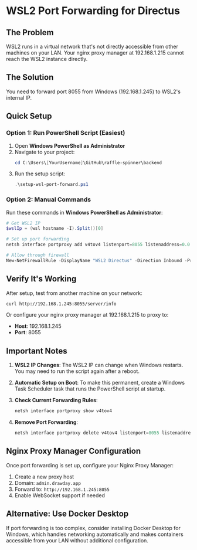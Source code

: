 # WSL2 Port Forwarding for Directus

## The Problem

WSL2 runs in a virtual network that's not directly accessible from other machines on your LAN. Your nginx proxy manager at 192.168.1.215 cannot reach the WSL2 instance directly.

## The Solution

You need to forward port 8055 from Windows (192.168.1.245) to WSL2's internal IP.

## Quick Setup

### Option 1: Run PowerShell Script (Easiest)

1. Open **Windows PowerShell as Administrator**
2. Navigate to your project:
   ```powershell
   cd C:\Users\[YourUsername]\GitHub\raffle-spinner\backend
   ```
3. Run the setup script:
   ```powershell
   .\setup-wsl-port-forward.ps1
   ```

### Option 2: Manual Commands

Run these commands in **Windows PowerShell as Administrator**:

```powershell
# Get WSL2 IP
$wslIp = (wsl hostname -I).Split()[0]

# Set up port forwarding
netsh interface portproxy add v4tov4 listenport=8055 listenaddress=0.0.0.0 connectport=8055 connectaddress=$wslIp

# Allow through firewall
New-NetFirewallRule -DisplayName "WSL2 Directus" -Direction Inbound -Protocol TCP -LocalPort 8055 -Action Allow
```

## Verify It's Working

After setup, test from another machine on your network:
```bash
curl http://192.168.1.245:8055/server/info
```

Or configure your nginx proxy manager at 192.168.1.215 to proxy to:
- **Host**: 192.168.1.245
- **Port**: 8055

## Important Notes

1. **WSL2 IP Changes**: The WSL2 IP can change when Windows restarts. You may need to run the script again after a reboot.

2. **Automatic Setup on Boot**: To make this permanent, create a Windows Task Scheduler task that runs the PowerShell script at startup.

3. **Check Current Forwarding Rules**:
   ```powershell
   netsh interface portproxy show v4tov4
   ```

4. **Remove Port Forwarding**:
   ```powershell
   netsh interface portproxy delete v4tov4 listenport=8055 listenaddress=0.0.0.0
   ```

## Nginx Proxy Manager Configuration

Once port forwarding is set up, configure your Nginx Proxy Manager:

1. Create a new proxy host
2. Domain: `admin.drawday.app`
3. Forward to: `http://192.168.1.245:8055`
4. Enable WebSocket support if needed

## Alternative: Use Docker Desktop

If port forwarding is too complex, consider installing Docker Desktop for Windows, which handles networking automatically and makes containers accessible from your LAN without additional configuration.